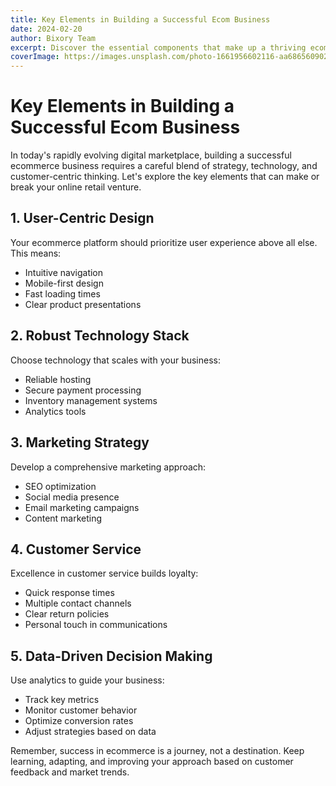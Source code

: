 ```yaml
---
title: Key Elements in Building a Successful Ecom Business
date: 2024-02-20
author: Bixory Team
excerpt: Discover the essential components that make up a thriving ecommerce business in today's digital landscape.
coverImage: https://images.unsplash.com/photo-1661956602116-aa6865609028?auto=format&fit=crop&q=80
---
```


<h1 id="introduction">Key Elements in Building a Successful Ecom Business</h1>

In today's rapidly evolving digital marketplace, building a successful ecommerce business requires a careful blend of strategy, technology, and customer-centric thinking. Let's explore the key elements that can make or break your online retail venture.

<h2 id="user-centric-design">1. User-Centric Design</h2>

Your ecommerce platform should prioritize user experience above all else. This means:
- Intuitive navigation
- Mobile-first design
- Fast loading times
- Clear product presentations

<h2 id="technology-stack">2. Robust Technology Stack</h2>

Choose technology that scales with your business:
- Reliable hosting
- Secure payment processing
- Inventory management systems
- Analytics tools

<h2 id="marketing-strategy">3. Marketing Strategy</h2>

Develop a comprehensive marketing approach:
- SEO optimization
- Social media presence
- Email marketing campaigns
- Content marketing

<h2 id="customer-service">4. Customer Service</h2>

Excellence in customer service builds loyalty:
- Quick response times
- Multiple contact channels
- Clear return policies
- Personal touch in communications

<h2 id="data-driven-decisions">5. Data-Driven Decision Making</h2>

Use analytics to guide your business:
- Track key metrics
- Monitor customer behavior
- Optimize conversion rates
- Adjust strategies based on data

Remember, success in ecommerce is a journey, not a destination. Keep learning, adapting, and improving your approach based on customer feedback and market trends.